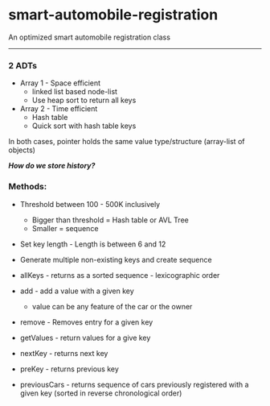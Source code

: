 # smart-automobile-registration

An optimized smart automobile registration class

---

### 2 ADTs

* Array 1 - Space efficient
    * linked list based node-list
    * Use heap sort to return all keys
* Array 2 - Time efficient
    * Hash table 
    * Quick sort with hash table keys
    
In both cases, pointer holds the same value type/structure (array-list of objects)

___How do we store history?___ 


### Methods:

* Threshold between 100 - 500K inclusively
    * Bigger than threshold = Hash table or AVL Tree
    * Smaller = sequence  
    
* Set key length - Length is between 6 and 12

* Generate multiple non-existing keys and create sequence 

* allKeys - returns as a sorted sequence - lexicographic order

* add - add a value with a given key
    * value can be any feature of the car or the owner
    
* remove - Removes entry for a given key

* getValues - return values for a give key 

* nextKey - returns next key

* preKey - returns previous key

* previousCars - returns sequence of cars previously registered with a given key (sorted in reverse chronological order)


